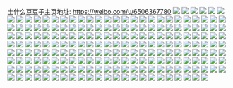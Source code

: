 土什么豆豆子主页地址: https://weibo.com/u/6506367780 
![](https://wx4.sinaimg.cn/mw2000/0076k3tOly1h9hlo2sewfj30u01hc16q.jpg) 
![](https://wx4.sinaimg.cn/mw2000/0076k3tOly1h9gecq3hr4j30u01hcae5.jpg) 
![](https://wx4.sinaimg.cn/mw2000/0076k3tOly1h99hbw1flbj32c0340npf.jpg) 
![](https://wx4.sinaimg.cn/mw2000/0076k3tOly1h96312s33oj32c0340npe.jpg) 
![](https://wx4.sinaimg.cn/mw2000/0076k3tOly1h963178pz6j30n01dsgu3.jpg) 
![](https://wx4.sinaimg.cn/mw2000/0076k3tOly1h93ppa9nhyj32c0340hdu.jpg) 
![](https://wx4.sinaimg.cn/mw2000/0076k3tOly1h93pp8q0oqj30zg1batkl.jpg) 
![](https://wx4.sinaimg.cn/mw2000/0076k3tOly1h93pp1y02yj30n00tbtez.jpg) 
![](https://wx4.sinaimg.cn/mw2000/0076k3tOly1h93pp5n4uej32c03401l0.jpg) 
![](https://wx4.sinaimg.cn/mw2000/0076k3tOgy1h8w9i6kk14j30u0140k03.jpg) 
![](https://wx4.sinaimg.cn/mw2000/0076k3tOgy1h8w9i5n62kj30u0140jyt.jpg) 
![](https://wx4.sinaimg.cn/mw2000/0076k3tOgy1h8uj76lj11j30n00mt403.jpg) 
![](https://wx4.sinaimg.cn/mw2000/0076k3tOgy1h8opi50zhlj30u0140tjp.jpg) 
![](https://wx4.sinaimg.cn/mw2000/0076k3tOgy1h8mczrk3vsj30n01ds0ve.jpg) 
![](https://wx4.sinaimg.cn/mw2000/0076k3tOgy1h8l8w29me5j31410u0ds3.jpg) 
![](https://wx4.sinaimg.cn/mw2000/0076k3tOgy1h8ixuc8ct0j30n01ds0x4.jpg) 
![](https://wx4.sinaimg.cn/mw2000/0076k3tOgy1h8ixud01h7j30u0140q9p.jpg) 
![](https://wx4.sinaimg.cn/mw2000/0076k3tOgy1h8hqahithuj30mv1610v2.jpg) 
![](https://wx4.sinaimg.cn/mw2000/0076k3tOgy1h8atrn7vk5j30u00u07al.jpg) 
![](https://wx4.sinaimg.cn/mw2000/0076k3tOgy1h8atrmf42bj30u0140wl7.jpg) 
![](https://wx4.sinaimg.cn/mw2000/0076k3tOgy1h8atrox1j9j30u0140teo.jpg) 
![](https://wx4.sinaimg.cn/mw2000/0076k3tOgy1h865p52oo0j30u0140n7j.jpg) 
![](https://wx4.sinaimg.cn/mw2000/0076k3tOgy1h7ta2no95sj30u014swl9.jpg) 
![](https://wx4.sinaimg.cn/mw2000/0076k3tOgy1h7ta2fc4gej30u017cako.jpg) 
![](https://wx4.sinaimg.cn/mw2000/0076k3tOgy1h7ta28do1cj30u016213i.jpg) 
![](https://wx4.sinaimg.cn/mw2000/0076k3tOgy1h7ta2gl80yj30u017iwph.jpg) 
![](https://wx4.sinaimg.cn/mw2000/0076k3tOgy1h7ta2cfhs5j30u0191drh.jpg) 
![](https://wx4.sinaimg.cn/mw2000/0076k3tOgy1h7ta2hy1bzj30u01917fl.jpg) 
![](https://wx4.sinaimg.cn/mw2000/0076k3tOgy1h7ta2j4xs6j30u0160k37.jpg) 
![](https://wx4.sinaimg.cn/mw2000/0076k3tOgy1h7ta2l46vuj30u0140gu1.jpg) 
![](https://wx4.sinaimg.cn/mw2000/0076k3tOgy1h7ta2m4dw8j30u014014h.jpg) 
![](https://wx4.sinaimg.cn/mw2000/0076k3tOly1h7nri9omp2j30u01400zb.jpg) 
![](https://wx4.sinaimg.cn/mw2000/0076k3tOly1h7nrianx3ej30u0140qba.jpg) 
![](https://wx4.sinaimg.cn/mw2000/0076k3tOly1h7nrjgy3wjj30u0140gtn.jpg) 
![](https://wx4.sinaimg.cn/mw2000/0076k3tOly1h7j2krcjb4j30hs0ci0tf.jpg) 
![](https://wx4.sinaimg.cn/mw2000/0076k3tOly1h7dq7680gkj30v90xx0tp.jpg) 
![](https://wx4.sinaimg.cn/mw2000/0076k3tOly1h78mocobbaj30n01dsjxu.jpg) 
![](https://wx4.sinaimg.cn/mw2000/0076k3tOly1h76ajoulqpj32c03404np.jpg) 
![](https://wx4.sinaimg.cn/mw2000/0076k3tOly1h757isgd5kj30u0140gte.jpg) 
![](https://wx4.sinaimg.cn/mw2000/0076k3tOly1h72tjftyxvj30u0140dhr.jpg) 
![](https://wx4.sinaimg.cn/mw2000/0076k3tOly1h72tjgbcsyj30u0140jrm.jpg) 
![](https://wx4.sinaimg.cn/mw2000/0076k3tOly1h72tjjjid2j30u0140jtu.jpg) 
![](https://wx4.sinaimg.cn/mw2000/0076k3tOly1h71pie01hzj30u0140138.jpg) 
![](https://wx4.sinaimg.cn/mw2000/0076k3tOly1h6x233k8ioj30jy171gml.jpg) 
![](https://wx4.sinaimg.cn/mw2000/0076k3tOly1h6x23356omj30jn17zq3y.jpg) 
![](https://wx4.sinaimg.cn/mw2000/0076k3tOly1h6x23fq1w0j30u01407b1.jpg) 
![](https://wx4.sinaimg.cn/mw2000/0076k3tOly1h6x23gqfflj30u0140n20.jpg) 
![](https://wx4.sinaimg.cn/mw2000/0076k3tOly1h6x26ezun6j30jv18n40v.jpg) 
![](https://wx4.sinaimg.cn/mw2000/0076k3tOly1h6vt91dd21j30n01dsqc9.jpg) 
![](https://wx4.sinaimg.cn/mw2000/0076k3tOly1h6vt93w3pdj33402c0qv6.jpg) 
![](https://wx4.sinaimg.cn/mw2000/0076k3tOly1h6uqpdbb4zj30jv198wi5.jpg) 
![](https://wx4.sinaimg.cn/mw2000/0076k3tOly1h6uqpdzh5fj30k118lq6s.jpg) 
![](https://wx4.sinaimg.cn/mw2000/0076k3tOly1h6uqpejkvvj30jn18ygmb.jpg) 
![](https://wx4.sinaimg.cn/mw2000/0076k3tOgy1h6redinm80j31sc257u0x.jpg) 
![](https://wx4.sinaimg.cn/mw2000/0076k3tOly1h6p1zq3wmrj32c0340x6p.jpg) 
![](https://wx4.sinaimg.cn/mw2000/0076k3tOly1h6p21t6aigj30n01dsajc.jpg) 
![](https://wx4.sinaimg.cn/mw2000/0076k3tOly1h6lhvs6ircj30u0140anz.jpg) 
![](https://wx4.sinaimg.cn/mw2000/0076k3tOly1h6lhvtj300j30u0140nav.jpg) 
![](https://wx4.sinaimg.cn/mw2000/0076k3tOly1h6lhvu7g3oj30u00x0tev.jpg) 
![](https://wx4.sinaimg.cn/mw2000/0076k3tOly1h6lhvv5o71j30u0140wou.jpg) 
![](https://wx4.sinaimg.cn/mw2000/0076k3tOly1h6lhvw7d1yj30u0140qax.jpg) 
![](https://wx4.sinaimg.cn/mw2000/0076k3tOly1h6lhvqsw8dj30u0140tm1.jpg) 
![](https://wx4.sinaimg.cn/mw2000/0076k3tOly1h6j8gmibulj30u0140agf.jpg) 
![](https://wx4.sinaimg.cn/mw2000/0076k3tOly1h6j8gzpiesj30u0140myq.jpg) 
![](https://wx4.sinaimg.cn/mw2000/0076k3tOly1h6gw3wxd1dj30u0140jyq.jpg) 
![](https://wx4.sinaimg.cn/mw2000/0076k3tOly1h6gw3xgztuj30n01ds757.jpg) 
![](https://wx4.sinaimg.cn/mw2000/0076k3tOly1h6e5qz590vj30u01hcwmp.jpg) 
![](https://wx4.sinaimg.cn/mw2000/0076k3tOly1h661ch04l8j30k00zkq6h.jpg) 
![](https://wx4.sinaimg.cn/mw2000/0076k3tOly1h661cj02k7j30n01ds42f.jpg) 
![](https://wx4.sinaimg.cn/mw2000/0076k3tOly1h643odhq7fj30u0140q42.jpg) 
![](https://wx4.sinaimg.cn/mw2000/0076k3tOly1h643oe442yj30tx0vs7a8.jpg) 
![](https://wx4.sinaimg.cn/mw2000/0076k3tOly1h632qctwjkj30u0140gsv.jpg) 
![](https://wx4.sinaimg.cn/mw2000/0076k3tOly1h5wtmagtkmj30sf0hrmxq.jpg) 
![](https://wx4.sinaimg.cn/mw2000/0076k3tOly1h5s1s8dyn8j30m2137jx6.jpg) 
![](https://wx4.sinaimg.cn/mw2000/0076k3tOly1h5s1s7t6smj30qo0qodih.jpg) 
![](https://wx4.sinaimg.cn/mw2000/0076k3tOly1h5iv0sm0wej30n01dstd9.jpg) 
![](https://wx4.sinaimg.cn/mw2000/0076k3tOly1h5c8qzl1boj30u01hck1d.jpg) 
![](https://wx4.sinaimg.cn/mw2000/0076k3tOly1h5c8r16lysj30u0140q7r.jpg) 
![](https://wx4.sinaimg.cn/mw2000/0076k3tOly1h5c8r1q46lj30u0141q67.jpg) 
![](https://wx4.sinaimg.cn/mw2000/0076k3tOly1h4zj6n4jm7j30ug14m0wy.jpg) 
![](https://wx4.sinaimg.cn/mw2000/0076k3tOly1h4rld10khwj30n01ds1kx.jpg) 
![](https://wx4.sinaimg.cn/mw2000/0076k3tOly1h4rld1h8w7j30u01hc7fx.jpg) 
![](https://wx4.sinaimg.cn/mw2000/0076k3tOly1h4lvesxrgyj30u015545t.jpg) 
![](https://wx4.sinaimg.cn/mw2000/0076k3tOly1h4lvetxlaej30u0156aih.jpg) 
![](https://wx4.sinaimg.cn/mw2000/0076k3tOly1h4lveuoz81j30u014011l.jpg) 
![](https://wx4.sinaimg.cn/mw2000/0076k3tOly1h4lvevf72pj30u0140aia.jpg) 
![](https://wx4.sinaimg.cn/mw2000/0076k3tOly1h4lvewlfvxj30u0140wmz.jpg) 
![](https://wx4.sinaimg.cn/mw2000/0076k3tOly1h4if9825xrj31kw1kwx4b.jpg) 
![](https://wx4.sinaimg.cn/mw2000/0076k3tOly1h4bhcsfp1dj31kw1kwqi0.jpg) 
![](https://wx4.sinaimg.cn/mw2000/0076k3tOly1h4a95isdykj30u01407ck.jpg) 
![](https://wx4.sinaimg.cn/mw2000/0076k3tOly1h49ppi8qmqj30n01dsmzw.jpg) 
![](https://wx4.sinaimg.cn/mw2000/0076k3tOly1h49ppkvbfcj31900u07ai.jpg) 
![](https://wx4.sinaimg.cn/mw2000/0076k3tOly1h49pplhj6lj30u0190tfh.jpg) 
![](https://wx4.sinaimg.cn/mw2000/0076k3tOly1h49ppj55hjj30u0190n4p.jpg) 
![](https://wx4.sinaimg.cn/mw2000/0076k3tOly1h49ppjsbyrj30u0190108.jpg) 
![](https://wx4.sinaimg.cn/mw2000/0076k3tOly1h49552a4bzj30n01dswk3.jpg) 
![](https://wx4.sinaimg.cn/mw2000/0076k3tOly1h495565ay9j30n01dsq9s.jpg) 
![](https://wx4.sinaimg.cn/mw2000/0076k3tOly1h3yogu4yyej32c03401ky.jpg) 
![](https://wx4.sinaimg.cn/mw2000/0076k3tOly1h3yogwn4g0j32c0340x6p.jpg) 
![](https://wx4.sinaimg.cn/mw2000/0076k3tOly1h3v6ik8f2xj32c03401ky.jpg) 
![](https://wx4.sinaimg.cn/mw2000/0076k3tOly1h3lkvuo77ej30u014tgua.jpg) 
![](https://wx4.sinaimg.cn/mw2000/0076k3tOly1h3ic6okha8j32c02ruqv6.jpg) 
![](https://wx4.sinaimg.cn/mw2000/0076k3tOly1h3a4f2qfc2j30u01hcgv0.jpg) 
![](https://wx4.sinaimg.cn/mw2000/0076k3tOly1h35txb20poj30n01ds4jw.jpg) 
![](https://wx4.sinaimg.cn/mw2000/0076k3tOly1h35tx8um81j32c0340npd.jpg) 
![](https://wx4.sinaimg.cn/mw2000/0076k3tOly1h317zne654j30u0140gpk.jpg) 
![](https://wx4.sinaimg.cn/mw2000/0076k3tOly1h2yz2thsquj31kw23ukjl.jpg) 
![](https://wx4.sinaimg.cn/mw2000/0076k3tOly1h2yz2yk141j31kw23ue81.jpg) 
![](https://wx4.sinaimg.cn/mw2000/0076k3tOly1h2yz2ok8omj31kw23unpd.jpg) 
![](https://wx4.sinaimg.cn/mw2000/0076k3tOly1h2yz2w32lej31kw23uhdt.jpg) 
![](https://wx4.sinaimg.cn/mw2000/0076k3tOly1h2vgrnkxqdj30n01ds4av.jpg) 
![](https://wx4.sinaimg.cn/mw2000/0076k3tOly1h2vgro3xf7j30cw0n0adx.jpg) 
![](https://wx4.sinaimg.cn/mw2000/0076k3tOly1h2vgrt1tz9j30n01dsx5r.jpg) 
![](https://wx4.sinaimg.cn/mw2000/0076k3tOly1h2t45cdggfj30u0140aim.jpg) 
![](https://wx4.sinaimg.cn/mw2000/0076k3tOly1h2qurr7l94j30n01dsn1z.jpg) 
![](https://wx4.sinaimg.cn/mw2000/0076k3tOly1h2qurn3fxcj30u01407en.jpg) 
![](https://wx4.sinaimg.cn/mw2000/0076k3tOly1h2quttazhmj30u014044k.jpg) 
![](https://wx4.sinaimg.cn/mw2000/0076k3tOly1h2nebrw23ij30u0140q93.jpg) 
![](https://wx4.sinaimg.cn/mw2000/0076k3tOly1h2nebsotiwj30u0140wnc.jpg) 
![](https://wx4.sinaimg.cn/mw2000/0076k3tOly1h2nebtax7sj30u0140aji.jpg) 
![](https://wx4.sinaimg.cn/mw2000/0076k3tOly1h2nebu2cirj30u014011h.jpg) 
![](https://wx4.sinaimg.cn/mw2000/0076k3tOly1h2jxfdblfmj30n00m8q5c.jpg) 
![](https://wx4.sinaimg.cn/mw2000/0076k3tOly1h2hl3cqk8gj30n00mw77r.jpg) 
![](https://wx4.sinaimg.cn/mw2000/0076k3tOly1h2hl3c5eofj30kr0biaai.jpg) 
![](https://wx4.sinaimg.cn/mw2000/0076k3tOly1h2hl5945jnj30he0gbdg4.jpg) 
![](https://wx4.sinaimg.cn/mw2000/0076k3tOly1h2esy2wfndj30u0140wor.jpg) 
![](https://wx4.sinaimg.cn/mw2000/0076k3tOly1h2esy4153jj30u01407d4.jpg) 
![](https://wx4.sinaimg.cn/mw2000/0076k3tOly1h2chfu8mmsj30n01dswk8.jpg) 
![](https://wx4.sinaimg.cn/mw2000/0076k3tOly1h2chfvxokfj30n01dstfv.jpg) 
![](https://wx4.sinaimg.cn/mw2000/0076k3tOly1h2a9pxmk9yj30u019044m.jpg) 
![](https://wx4.sinaimg.cn/mw2000/0076k3tOly1h2a9q054e2j30n01dswkw.jpg) 
![](https://wx4.sinaimg.cn/mw2000/0076k3tOly1h28877hx3zj30u0140dk5.jpg) 
![](https://wx4.sinaimg.cn/mw2000/0076k3tOly1h2887v9sd6j30gq0gfwgb.jpg) 
![](https://wx4.sinaimg.cn/mw2000/0076k3tOly1h260fwki76j30n01dsgr3.jpg) 
![](https://wx4.sinaimg.cn/mw2000/0076k3tOly1h209wixgjfj31kw2dcu0x.jpg) 
![](https://wx4.sinaimg.cn/mw2000/0076k3tOly1h209wdva6nj32bk2st4qr.jpg) 
![](https://wx4.sinaimg.cn/mw2000/0076k3tOly1h209wxphjaj316d13fh35.jpg) 
![](https://wx4.sinaimg.cn/mw2000/0076k3tOly1h209x0ua0bj30mi0u0gva.jpg) 
![](https://wx4.sinaimg.cn/mw2000/0076k3tOly1h209y4if1pj30mz0upk15.jpg) 
![](https://wx4.sinaimg.cn/mw2000/0076k3tOly1h209ww3vb9j30n01ds4qp.jpg) 
![](https://wx4.sinaimg.cn/mw2000/0076k3tOly1h1z3ebtu12j30mi0u0dn1.jpg) 
![](https://wx4.sinaimg.cn/mw2000/0076k3tOly1h1z3d34054j30mi0u0adp.jpg) 
![](https://wx4.sinaimg.cn/mw2000/0076k3tOly1h1z3e559g3j30jv18l76h.jpg) 
![](https://wx4.sinaimg.cn/mw2000/0076k3tOly1h1wtink783j30n01dsgo5.jpg) 
![](https://wx4.sinaimg.cn/mw2000/0076k3tOly1h1tct5t9n1j30u0140q9m.jpg) 
![](https://wx4.sinaimg.cn/mw2000/0076k3tOly1h1tct6gbgej30u0140qb7.jpg) 
![](https://wx4.sinaimg.cn/mw2000/0076k3tOly1h1tct730wrj30u0140agt.jpg) 
![](https://wx4.sinaimg.cn/mw2000/0076k3tOly1h1s4k6b4tyj30n01dsag6.jpg) 
![](https://wx4.sinaimg.cn/mw2000/0076k3tOly1h1s4i4sjeaj30u0140thn.jpg) 
![](https://wx4.sinaimg.cn/mw2000/0076k3tOly1h1s4i64fazj30u0140dx1.jpg) 
![](https://wx4.sinaimg.cn/mw2000/0076k3tOgy1h1m8sco4k6j30u014046r.jpg) 
![](https://wx4.sinaimg.cn/mw2000/0076k3tOgy1h1m8zcdaduj30u018xgw6.jpg) 
![](https://wx4.sinaimg.cn/mw2000/0076k3tOgy1h1m8sfelquj30u01hcahy.jpg) 
![](https://wx4.sinaimg.cn/mw2000/0076k3tOgy1h1m8sdw2msj30u0140ahy.jpg) 
![](https://wx4.sinaimg.cn/mw2000/0076k3tOgy1h1m8t3e19yj30u0140ahn.jpg) 
![](https://wx4.sinaimg.cn/mw2000/0076k3tOgy1h1m8sh94jsj30u00u0gr6.jpg) 
![](https://wx4.sinaimg.cn/mw2000/0076k3tOgy1h1atl0qb6wj30n00ugn13.jpg) 
![](https://wx4.sinaimg.cn/mw2000/0076k3tOly1h14ups3h7ij30u0140aig.jpg) 
![](https://wx4.sinaimg.cn/mw2000/0076k3tOly1h14upto8gkj30u0140aiv.jpg) 
![](https://wx4.sinaimg.cn/mw2000/0076k3tOly1h14n22cfnzj30n01dsgs3.jpg) 
![](https://wx4.sinaimg.cn/mw2000/0076k3tOly1h127tc8h4wj30n01dsdkm.jpg) 
![](https://wx4.sinaimg.cn/mw2000/0076k3tOly1h127t8u7x1j31400u0tas.jpg) 
![](https://wx4.sinaimg.cn/mw2000/0076k3tOly1h0xqd6epptj30mi0u00vq.jpg) 
![](https://wx4.sinaimg.cn/mw2000/0076k3tOly1h0wunrerzmj30n00yb153.jpg) 
![](https://wx4.sinaimg.cn/mw2000/0076k3tOly1h0wunlekppj30mz0yf198.jpg) 
![](https://wx4.sinaimg.cn/mw2000/0076k3tOly1h0wunn64zjj30ml0woww1.jpg) 
![](https://wx4.sinaimg.cn/mw2000/0076k3tOly1h0wunoezflj30mz0yj1bg.jpg) 
![](https://wx4.sinaimg.cn/mw2000/0076k3tOly1h0wunq3tdcj30mz0yih5v.jpg) 
![](https://wx4.sinaimg.cn/mw2000/0076k3tOly1h0wunjja0tj30mz0yoh4g.jpg) 
![](https://wx4.sinaimg.cn/mw2000/0076k3tOly1h0t60mx9awj32c03401l0.jpg) 
![](https://wx4.sinaimg.cn/mw2000/0076k3tOly1h0t60j55kpj32c0340qv6.jpg) 
![](https://wx4.sinaimg.cn/mw2000/0076k3tOly1h0ruv1n7l1j30j30nfq62.jpg) 
![](https://wx4.sinaimg.cn/mw2000/0076k3tOly1h0rute50gcj30u0140q99.jpg) 
![](https://wx4.sinaimg.cn/mw2000/0076k3tOly1h0r5mf12ipj30n01ds12u.jpg) 
![](https://wx4.sinaimg.cn/mw2000/0076k3tOly1h0r5mhn2hjj32c0340u0y.jpg) 
![](https://wx4.sinaimg.cn/mw2000/0076k3tOly1h0pz88ea1cj30je0zqq5z.jpg) 
![](https://wx4.sinaimg.cn/mw2000/0076k3tOly1h0ovpk0m18j30n01ds0vc.jpg) 
![](https://wx4.sinaimg.cn/mw2000/0076k3tOly1h0njib3vjcj30n01dsju0.jpg) 
![](https://wx4.sinaimg.cn/mw2000/0076k3tOgy1h0mi7t4d1rj30n01dsq5g.jpg) 
![](https://wx4.sinaimg.cn/mw2000/0076k3tOgy1h0mbib19g0j30n01ds43c.jpg) 
![](https://wx4.sinaimg.cn/mw2000/0076k3tOly1h0lybu5u3nj30u0140thd.jpg) 
![](https://wx4.sinaimg.cn/mw2000/0076k3tOly1h0lbfpl7gjj30n01dswh6.jpg) 
![](https://wx4.sinaimg.cn/mw2000/0076k3tOly1h0lbfq1y94j30u014010h.jpg) 
![](https://wx4.sinaimg.cn/mw2000/0076k3tOly1h0juni5nymj30u0140wqb.jpg) 
![](https://wx4.sinaimg.cn/mw2000/0076k3tOly1h0jspgktwfj30mz0fttab.jpg) 
![](https://wx4.sinaimg.cn/mw2000/0076k3tOly1h0jspkysolj30u01uomzq.jpg) 
![](https://wx4.sinaimg.cn/mw2000/0076k3tOly1h0f53skxblj30u014010m.jpg) 
![](https://wx4.sinaimg.cn/mw2000/0076k3tOly1h0dtuf3o6yj30u00u079b.jpg) 
![](https://wx4.sinaimg.cn/mw2000/0076k3tOly1h0dtuenzf9j30u00u0jws.jpg) 
![](https://wx4.sinaimg.cn/mw2000/0076k3tOly1h0dtufku2bj30u00u0agx.jpg) 
![](https://wx4.sinaimg.cn/mw2000/0076k3tOgy1h0dbetdgitj30n01dsjtr.jpg) 
![](https://wx4.sinaimg.cn/mw2000/0076k3tOgy1h09sc3kok4j30u0140nfe.jpg) 
![](https://wx4.sinaimg.cn/mw2000/0076k3tOgy1h02xb8w5iuj30n01ds0v1.jpg) 
![](https://wx4.sinaimg.cn/mw2000/0076k3tOgy1gzvzc9n8vaj30jz15idjx.jpg) 
![](https://wx4.sinaimg.cn/mw2000/0076k3tOgy1gzvdki5jwyj30u0140dof.jpg) 
![](https://wx4.sinaimg.cn/mw2000/0076k3tOgy1gzue7z2q9pj30n01dsn2g.jpg) 
![](https://wx4.sinaimg.cn/mw2000/0076k3tOgy1gztd36h807j30u0140n62.jpg) 
![](https://wx4.sinaimg.cn/mw2000/0076k3tOgy1gzjuz6bsjgj30ih09dabe.jpg) 
![](https://wx4.sinaimg.cn/mw2000/0076k3tOly1gzil7cmr0kj30u014010d.jpg) 
![](https://wx4.sinaimg.cn/mw2000/0076k3tOly1gzhsafy2xxj32c0340qv5.jpg) 
![](https://wx4.sinaimg.cn/mw2000/0076k3tOly1gzfook8ag0j335s23ux6q.jpg) 
![](https://wx4.sinaimg.cn/mw2000/0076k3tOly1gzfoogqr61j335s23u1kz.jpg) 
![](https://wx4.sinaimg.cn/mw2000/0076k3tOly1gzfoor00myj335s23ue82.jpg) 
![](https://wx4.sinaimg.cn/mw2000/0076k3tOly1gzfooy4m4qj34002o01l0.jpg) 
